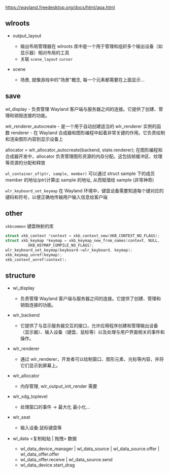 https://wayland.freedesktop.org/docs/html/apa.html

## wlroots

- output_layout

  - 输出布局管理器在 wlroots 库中是一个用于管理和组织多个输出设备（如显示器）相对布局的工具
  - 关联 `scene_layout` `cursor`

- scene
  - 场景, 就像游戏中的"场景"概念, 每一个元素都需要在上面显示...

## save

wl_display - 负责管理 Wayland 客户端与服务器之间的连接。它提供了创建、管理和销毁连接的功能。

wlr_renderer_autocreate - 是一个用于自动创建适当的 wlr_renderer 实例的函数
renderer - 在 Wayland 合成器和图形编程中起着非常关键的作用。它负责绘制和渲染图形内容到显示设备上

allocator = wlr_allocator_autocreate(backend, state.renderer);
在图形编程和合成器开发中，allocator 负责管理图形资源的内存分配。这包括帧缓冲区、纹理等资源的分配和释放

`wl_container_of(ptr, sample, member)`
可以通过 struct sample 下的成员 member 的地址(ptr)计算出 sample 的地址, 从而赋值给 sample (非常神奇)

`wlr_keyboard_set_keymap` 在 Wayland 环境中，键盘设备需要知道每个键对应的键码和符号，以便正确地传输用户输入信息给客户端

## other

`xkbcommon` 键盘映射的库

```c
struct xkb_context *context = xkb_context_new(XKB_CONTEXT_NO_FLAGS);
struct xkb_keymap *keymap = xkb_keymap_new_from_names(context, NULL,
          XKB_KEYMAP_COMPILE_NO_FLAGS);
wlr_keyboard_set_keymap(keyboard->wlr_keyboard, keymap);
xkb_keymap_unref(keymap);
xkb_context_unref(context);
```

## structure

- wl_display

  - 负责管理 Wayland 客户端与服务器之间的连接。它提供了创建、管理和销毁连接的功能。

- wlr_backend

  - 它提供了与显示服务器交互的接口，允许应用程序创建和管理输出设备（显示器）、输入设备（键盘、鼠标等）以及处理与用户界面相关的事件和操作。

- wlr_renderer

  - 通过 wlr_renderer，开发者可以绘制窗口、图形元素、光标等内容，并将它们显示到屏幕上。

- wlr_allocator

  - 内存管理, wlr_output_init_render 需要

- wlr_xdg_toplevel

  - 处理窗口的事件 -> 最大化 最小化...

- wlr_seat

  - 输入设备:鼠标键盘等

- wl_data <复制粘贴 | 拖拽> 数据
  - wl_data_device_manager | wl_data_source | wl_data_source.offer | wl_data_offer.offer
  - wl_data_offer.receive | wl_data_source.send
  - wl_data_device.start_drag
